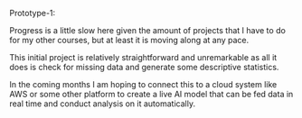 Prototype-1:

Progress is a little slow here given the amount of projects that I have to do for my other courses, but at least it is moving along at any pace. 

This initial project is relatively straightforward and unremarkable as all it does is check for missing data and generate some descriptive statistics. 

In the coming months I am hoping to connect this to a cloud system like AWS or some other platform to create a live AI model that can be fed data in real time and conduct analysis on it automatically. 
